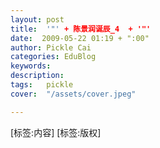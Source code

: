 ```yaml
---
layout: post  
title:  '"' + 陈景润诞辰_4  + '"'
date:  2009-05-22 01:19 + ":00" 
author: Pickle Cai  
categories: EduBlog  
keywords: 
description:   
tags:	pickle   
cover:  "/assets/cover.jpeg"  

---  
```

    
[标签:内容]
 [标签:版权]

